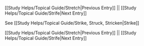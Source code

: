 [[Study Helps/Topical Guide/Stretch|Previous Entry]]  ||  [[Study Helps/Topical Guide/Strife|Next Entry]]

 See [[Study Helps/Topical Guide/Strike, Struck, Stricken|Strike]]

[[Study Helps/Topical Guide/Stretch|Previous Entry]]  ||  [[Study Helps/Topical Guide/Strife|Next Entry]]
